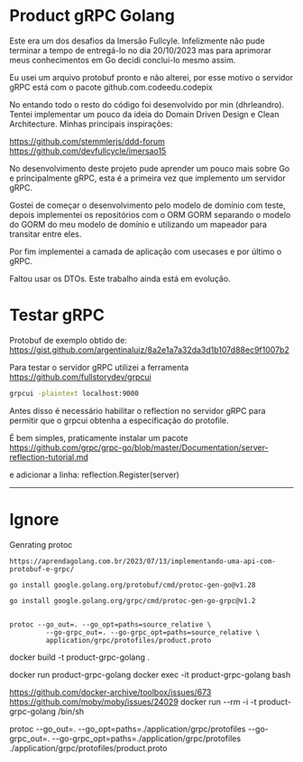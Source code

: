 # Product gRPC Golang

Este era um dos desafios da Imersão Fullcyle. Infelizmente não pude terminar a tempo de entregá-lo no dia 20/10/2023 mas para aprimorar meus conhecimentos em Go decidi conclui-lo mesmo assim.

Eu usei um arquivo protobuf pronto e não alterei, por esse motivo o servidor gRPC está com o pacote github.com.codeedu.codepix

No entando todo o resto do código foi desenvolvido por min (dhrleandro). Tentei implementar um pouco da ideia do Domain Driven Design e Clean Architecture. Minhas principais inspirações:

https://github.com/stemmlerjs/ddd-forum
https://github.com/devfullcycle/imersao15

No desenvolvimento deste projeto pude aprender um pouco mais sobre Go e principalmente gRPC, esta é a primeira vez que implemento um servidor gRPC.

Gostei de começar o desenvolvimento pelo modelo de domínio com teste, depois implementei os repositórios com o ORM GORM separando o modelo do GORM do meu modelo de domínio e utilizando um mapeador para transitar entre eles.

Por fim implementei a camada de aplicação com usecases e por último o gRPC.

Faltou usar os DTOs. Este trabalho ainda está em evolução.

# Testar gRPC

Protobuf de exemplo obtido de:
https://gist.github.com/argentinaluiz/8a2e1a7a32da3d1b107d88ec9f1007b2

Para testar o servidor gRPC utilizei a ferramenta
https://github.com/fullstorydev/grpcui

```sh
grpcui -plaintext localhost:9000
```

Antes disso é necessário habilitar o reflection no servidor gRPC para permitir que o grpcui obtenha a especificação do protofile.

É bem simples, praticamente instalar um pacote
https://github.com/grpc/grpc-go/blob/master/Documentation/server-reflection-tutorial.md

e adicionar a linha:
reflection.Register(server)

-------------------

# Ignore

Genrating protoc

```
https://aprendagolang.com.br/2023/07/13/implementando-uma-api-com-protobuf-e-grpc/

go install google.golang.org/protobuf/cmd/protoc-gen-go@v1.28

go install google.golang.org/grpc/cmd/protoc-gen-go-grpc@v1.2


protoc --go_out=. --go_opt=paths=source_relative \
         --go-grpc_out=. --go-grpc_opt=paths=source_relative \
         application/grpc/protofiles/product.proto
```

docker build -t product-grpc-golang .

docker run product-grpc-golang
docker exec -it product-grpc-golang bash

https://github.com/docker-archive/toolbox/issues/673
https://github.com/moby/moby/issues/24029
docker run --rm -i -t product-grpc-golang /bin/sh

protoc --go_out=. --go_opt=paths=./application/grpc/protofiles --go-grpc_out=. --go-grpc_opt=paths=./application/grpc/protofiles ./application/grpc/protofiles/product.proto